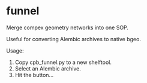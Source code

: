 # funnel
Merge compex geometry networks into one SOP.

Useful for converting Alembic archives to native bgeo.

Usage:
1. Copy cpb_funnel.py to a new shelftool.
2. Select an Alembic archive.
3. Hit the button...
